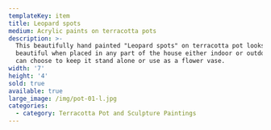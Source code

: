 ```yaml
---
templateKey: item
title: Leopard spots
medium: Acrylic paints on terracotta pots
description: >-
  This beautifully hand painted "Leopard spots" on terracotta pot looks
  beautiful when placed in any part of the house either indoor or outdoor. You
  can choose to keep it stand alone or use as a flower vase.
width: '7'
height: '4'
sold: true
available: true
large_image: /img/pot-01-l.jpg
categories:
  - category: Terracotta Pot and Sculpture Paintings
---
```


